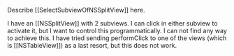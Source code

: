 Describe [[SelectSubviewOfNSSplitView]] here.

I have an [[NSSplitView]] with 2 subviews.
I can click in either subview to activate it, but I want to control this programmatically.
I can not find any way to achieve this.
I have tried sending performClick to one of the views (which is [[NSTableView]]) as a last resort, but this does not work.